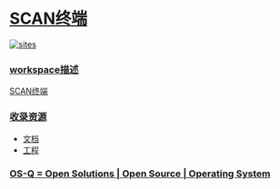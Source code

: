 ﻿# [SCAN终端](https://github.com/OS-Q/W06)

[![sites](http://182.61.61.133/link/resources/OSQ.png)](http://www.OS-Q.com)
### [workspace描述](https://github.com/OS-Q/W06/wiki)

[SCAN终端](https://github.com/OS-Q/W06)

### [收录资源](https://github.com/OS-Q/)

* [文档](docs/)
* [工程](project/)

### [OS-Q = Open Solutions | Open Source | Operating System ](http://www.OS-Q.com/W06)
